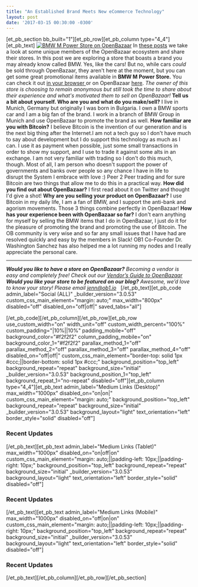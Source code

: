 ```yaml
---
title: "An Established Brand Meets New eCommerce Technology" 
layout: post
date: '2017-03-15 00:30:00 -0300'
---
```

        
\[et\_pb\_section bb\_built="1"\]\[et\_pb\_row\]\[et\_pb\_column type="4\_4"\]\[et\_pb\_text\] [![BMW M Power Store on OpenBazaar](https://blog.openbazaar.org/wp-content/uploads/2017/03/Screen-Shot-2017-03-14-at-10.51.26-AM.png)](https://blog.openbazaar.org/wp-content/uploads/2017/03/Screen-Shot-2017-03-14-at-10.51.26-AM.png) In [these posts](https://blog.openbazaar.org/category/ecosystem/#.WJi7LLYrKV4) we take a look at some unique members of the OpenBazaar ecosystem and share their stores. In this post we are exploring a store that boasts a brand you may already know called BMW. Yes, like the cars! But no, while cars _could_ be sold through OpenBazaar, they aren't here at the moment, but you can get some great promotional items available in **BMW M Power Store.** You can check it out [in your browser ](https://duosear.ch/@bmwmpower)or on OpenBazaar [here](ob://3c5752ac73b1075112b09d969851bd5c93a52b9f). _The owner of this store is choosing to remain anonymous but still took the time to share about their experience and what's motivated them to sell on OpenBazaar!_ **Tell us a bit about yourself. Who are you and what do you make/sell?** I live in Munich, Germany but originally I was born in Bulgaria. I own a BMW sports car and I am a big fan of the brand. I work in a branch of BMW Group in Munich and use OpenBazaar to promote the brand as well. **How familiar are you with Bitcoin?** I believe Bitcoin is the invention of our generation and is the next big thing after the Internet.I am not a tech guy so I don't have much to say about development but I do support this technology as much as I can. I use it as payment when possible, just some small transactions in order to show my support, and I use to trade it against some alts in an exchange. I am not very familiar with trading so I don't do this much, though. Most of all, I am person who doesn't support the power of governments and banks over people so any chance I have in life to disrupt the System I embrace with love :) Peer 2 Peer trading and for sure Bitcoin are two things that allow me to do this in a practical way. **How did you find out about OpenBazaar?** I first read about it on Twitter and thought I'd give a shot! **Why are you selling your product on OpenBazaar?** I use Bitcoin in my daily life, I am a fan of BMW, and I support the anti-bank and agorism movements. Those 3 things combine perfectly in OpenBazaar! **How has your experience been with OpenBazaar so far?** I don't earn anything for myself by selling the BMW items that I do in OpenBazaar, I just do it for the pleasure of promoting the brand and promoting the use of Bitcoin. The OB community is very wise and so far any small issues that I have had are resolved quickly and easy by the members in Slack! OB1 Co-Founder Dr. Washington Sanchez has also helped me a lot running my nodes and I really appreciate the personal care.  

* * *

_**Would you like to have a store on OpenBazaar?**_ _Becoming a vendor is easy and completely free! Check out our [Vendor’s Guide to OpenBazaar](https://blog.openbazaar.org/vendors-guide-to-openbazaar/)_ _**Would you like your store to be featured on our blog?** Awesome, we’d love to know your story! Please email [jenn@ob1.io](mailto:jenn@ob1.io)_   \[/et\_pb\_text\]\[et\_pb\_code admin\_label="Social (ALL)" \_builder\_version="3.0.53" custom\_css\_main\_element="margin: auto;" max\_width="800px" disabled="off" disabled\_on="off|off|" saved\_tabs="all"\]<div width="100%" style="margin: 0 auto !important;"><!-- \[et\_pb\_line\_break\_holder\] --><!-- \[et\_pb\_line\_break\_holder\] --><div class="a2a\_kit a2a\_kit\_size\_32 a2a\_default\_style"><!-- \[et\_pb\_line\_break\_holder\] --> <a class="a2a\_button\_tumblr"></a><!-- \[et\_pb\_line\_break\_holder\] --> <a class="a2a\_button\_facebook"></a><!-- \[et\_pb\_line\_break\_holder\] --> <a class="a2a\_button\_twitter"></a><!-- \[et\_pb\_line\_break\_holder\] --> <a class="a2a\_dd" href="https://www.addtoany.com/share"></a><!-- \[et\_pb\_line\_break\_holder\] --></div><!-- \[et\_pb\_line\_break\_holder\] --><!-- \[et\_pb\_line\_break\_holder\] --><script async src="https://static.addtoany.com/menu/page.js"></script><!-- \[et\_pb\_line\_break\_holder\] --><!-- \[et\_pb\_line\_break\_holder\] --></div>\[/et\_pb\_code\]\[/et\_pb\_column\]\[/et\_pb\_row\]\[et\_pb\_row use\_custom\_width="on" width\_unit="off" custom\_width\_percent="100%" custom\_padding="|10%||10%" padding\_mobile="off" background\_color="#f2f2f2" column\_padding\_mobile="on" background\_color\_1="#f2f2f2" parallax\_method\_1="off" parallax\_method\_2="off" parallax\_method\_3="off" parallax\_method\_4="off" disabled\_on="off|off|" custom\_css\_main\_element="border-top: solid 1px #ccc;||border-bottom: solid 1px #ccc;" background\_position="top\_left" background\_repeat="repeat" background\_size="initial" \_builder\_version="3.0.53" background\_position\_1="top\_left" background\_repeat\_1="no-repeat" disabled="off"\]\[et\_pb\_column type="4\_4"\]\[et\_pb\_text admin\_label="Medium Links (Desktop)" max\_width="1000px" disabled\_on="on|on|" custom\_css\_main\_element="margin: auto;" background\_position="top\_left" background\_repeat="repeat" background\_size="initial" \_builder\_version="3.0.53" background\_layout="light" text\_orientation="left" border_style="solid" disabled="off"\]

### Recent Updates

\[/et\_pb\_text\]\[et\_pb\_text admin\_label="Medium Links (Tablet)" max\_width="1000px" disabled\_on="on|off|on" custom\_css\_main\_element="margin: auto;||padding-left: 10px;||padding-right: 10px;" background\_position="top\_left" background\_repeat="repeat" background\_size="initial" \_builder\_version="3.0.53" background\_layout="light" text\_orientation="left" border_style="solid" disabled="off"\]

### Recent Updates

\[/et\_pb\_text\]\[et\_pb\_text admin\_label="Medium Links (Mobile)" max\_width="1000px" disabled\_on="off|on|on" custom\_css\_main\_element="margin: auto;||padding-left: 10px;||padding-right: 10px;" background\_position="top\_left" background\_repeat="repeat" background\_size="initial" \_builder\_version="3.0.53" background\_layout="light" text\_orientation="left" border_style="solid" disabled="off"\]

### Recent Updates

\[/et\_pb\_text\]\[/et\_pb\_column\]\[/et\_pb\_row\]\[/et\_pb\_section\]